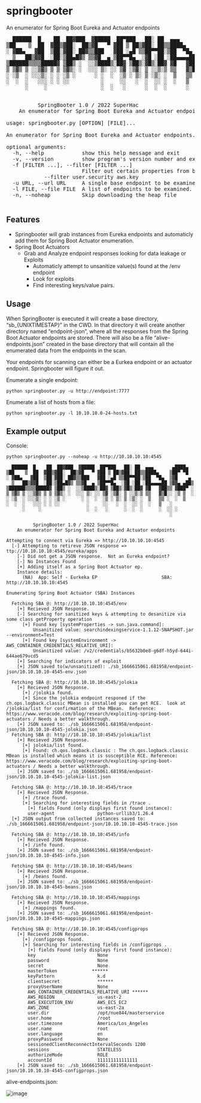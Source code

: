 # springbooter
An enumerator for Spring Boot Eureka and Actuator endpoints

<pre>
  ██████  █    ██  ██▓███  ▓█████  ██▀███   ██░ ██  ▄▄▄       ▄████▄  
▒██    ▒  ██  ▓██▒▓██░  ██▒▓█   ▀ ▓██ ▒ ██▒▓██░ ██▒▒████▄    ▒██▀ ▀█  
░ ▓██▄   ▓██  ▒██░▓██░ ██▓▒▒███   ▓██ ░▄█ ▒▒██▀▀██░▒██  ▀█▄  ▒▓█    ▄ 
  ▒   ██▒▓▓█  ░██░▒██▄█▓▒ ▒▒▓█  ▄ ▒██▀▀█▄  ░▓█ ░██ ░██▄▄▄▄██ ▒▓▓▄ ▄██▒
▒██████▒▒▒▒█████▓ ▒██▒ ░  ░░▒████▒░██▓ ▒██▒░▓█▒░██▓ ▓█   ▓██▒▒ ▓███▀ ░
▒ ▒▓▒ ▒ ░░▒▓▒ ▒ ▒ ▒▓▒░ ░  ░░░ ▒░ ░░ ▒▓ ░▒▓░ ▒ ░░▒░▒ ▒▒   ▓▒█░░ ░▒ ▒  ░
░ ░▒  ░ ░░░▒░ ░ ░ ░▒ ░      ░ ░  ░  ░▒ ░ ▒░ ▒ ░▒░ ░  ▒   ▒▒ ░  ░  ▒   
░  ░  ░   ░░░ ░ ░ ░░          ░     ░░   ░  ░  ░░ ░  ░   ▒   ░        
      ░     ░                 ░  ░   ░      ░  ░  ░      ░  ░░ ░      
                                                             ░                                                

		  SpringBooter 1.0 / 2022 SuperHac
	An enumerator for Spring Boot Eureka and Actuator endpoints

usage: springbooter.py [OPTION] [FILE]...

An enumerator for Spring Boot Eureka and Actuator endpoints.

optional arguments:
  -h, --help            show this help message and exit
  -v, --version         show program's version number and exit
  -f [FILTER ...], --filter [FILTER ...]
                        Filter out certain properties from being unsanitized. A space seperated list. e.g. 
			--filter user.security aws.key
  -u URL, --url URL     A single base endpoint to be examined. ex. http://1.1.1.1:6767
  -l FILE, --file FILE  A list of endpoints to be examined. One base url per line. e.g. http://1.1.1.1:6767
  -n, --noheap          Skip downloading the heap file

</pre>

## Features
- Springbooter will grab instances from Eureka endpoints and automaticly add them for Spring Boot Actuator enumeration.
- Spring Boot Actuators 
  - Grab and Analyze endpoint responses looking for data leakage or Exploits
    - Automaticly attempt to unsanitize value(s) found at the /env endpoint
    - Look for exploits
    - Find interesting keys/value pairs.

## Usage
When SpringBooter is executed it will create a base directory, “sb_{UNIXTIMESTAP}” in the CWD.  In that directory it will create another directory named “endpoint-json”, where all the responses from the Spring Boot Actuator endpoints are stored. There will also be a file “alive-endpoints.json” created in the base directory that will contain all the enumerated data from the endpoints in the scan.

Your endpoints for scanning can either be a Eurkea endpoint or an actuator endpoint.  Springbooter will figure it out.

Enumerate a single endpoint:
```
python springbooter.py -u http://endpoint:7777
```

Enumerate a list of hosts from a file:
```
python springbooter.py -l 10.10.10.0-24-hosts.txt
```

## Example output
Console:
```
python springbooter.py --noheap -u http://10.10.10.10:4545

  ██████  █    ██  ██▓███  ▓█████  ██▀███   ██░ ██  ▄▄▄       ▄████▄  
▒██    ▒  ██  ▓██▒▓██░  ██▒▓█   ▀ ▓██ ▒ ██▒▓██░ ██▒▒████▄    ▒██▀ ▀█  
░ ▓██▄   ▓██  ▒██░▓██░ ██▓▒▒███   ▓██ ░▄█ ▒▒██▀▀██░▒██  ▀█▄  ▒▓█    ▄ 
  ▒   ██▒▓▓█  ░██░▒██▄█▓▒ ▒▒▓█  ▄ ▒██▀▀█▄  ░▓█ ░██ ░██▄▄▄▄██ ▒▓▓▄ ▄██▒
▒██████▒▒▒▒█████▓ ▒██▒ ░  ░░▒████▒░██▓ ▒██▒░▓█▒░██▓ ▓█   ▓██▒▒ ▓███▀ ░
▒ ▒▓▒ ▒ ░░▒▓▒ ▒ ▒ ▒▓▒░ ░  ░░░ ▒░ ░░ ▒▓ ░▒▓░ ▒ ░░▒░▒ ▒▒   ▓▒█░░ ░▒ ▒  ░
░ ░▒  ░ ░░░▒░ ░ ░ ░▒ ░      ░ ░  ░  ░▒ ░ ▒░ ▒ ░▒░ ░  ▒   ▒▒ ░  ░  ▒   
░  ░  ░   ░░░ ░ ░ ░░          ░     ░░   ░  ░  ░░ ░  ░   ▒   ░        
      ░     ░                 ░  ░   ░      ░  ░  ░      ░  ░░ ░      
                                                             ░                                                

		  SpringBooter 1.0 / 2022 SuperHac
	An enumerator for Spring Boot Eureka and Actuator endpoints

Attempting to connect via Eureka => http://10.10.10.10:4545
  [-] Attempting to retireve JSON response => ttp://10.10.10.10:4545/eureka/apps
    [-] Did not get a JSON response.  Not an Eureka endpoint?
    [-] No Instances Found
    [+] Adding itself as a Spring Boot Actuator ep.
    Instance details:
      (NA)	App: Self - Eurkeka EP                        SBA: http://10.10.10.10:4545

Enumerating Spring Boot Actuator (SBA) Instances

  Fetching SBA @: http://10.10.10.10:4545/env
    [+] Recieved JSON Response.
    [-] Searching for sanitized keys & attempting to desanitize via some class getProperty operation
      [+] Found key [systemProperties -> sun.java.command]:
          Unsanitized value: searchindexingservice-1.1.12-SNAPSHOT.jar --environment=Test 
      [+] Found key [systemEnvironment -> AWS_CONTAINER_CREDENTIALS_RELATIVE_URI]:
          Unsanitized value: /v2/credentials/b5632b0e8-g6df-h5yd-644i-644ae679vcd5
    [+] Searching for indicators of exploit
    [+] JSON saved to(w/unsanitized): ./sb_1666615061.681958/endpoint-json/10.10.10.10-4545-env.json

  Fetching SBA @: http://10.10.10.10:4545/jolokia
    [+] Recieved JSON Response.
      [+] /jolokia found.
      [+] Since the jolokia endpoint responed if the ch.ops.logback.classic MBean is installed you can get RCE.  look at /jolokia/list for confirmation of the MBean.  Reference: https://www.veracode.com/blog/research/exploiting-spring-boot-actuators / Needs a better walkthrough.
    [+] JSON saved to: ./sb_1666615061.681958/endpoint-json/10.10.10.10-4545-jolokia.json
  Fetching SBA @: http://10.10.10.10:4545/jolokia/list
    [+] Recieved JSON Response.
      [+] jolokia/list found.
      [+] Found: ch.qos.logback.classic : The ch.qos.logback.classic MBean is installed which means it is susceptible RCE. Reference: https://www.veracode.com/blog/research/exploiting-spring-boot-actuators / Needs a better walkthrough.
    [+] JSON saved to: ./sb_1666615061.681958/endpoint-json/10.10.10.10-4545-jolokia-list.json

  Fetching SBA @: http://10.10.10.10:4545/trace
    [+] Recieved JSON Response.
      [+] /trace found.
      [+] Searching for interesting fields in /trace .
        [+] fields Found (only displays first found instance):  
        user-agent                python-urllib3/1.26.4
  [+] JSON output from collected instances saved to: ./sb_1666615061.681958/endpoint-json/10.10.10.10-4545-trace.json

  Fetching SBA @: http://10.10.10.10:4545/info
    [+] Recieved JSON Response.
      [+] /info found.
    [+] JSON saved to: ./sb_1666615061.681958/endpoint-json/10.10.10.10-4545-info.json

  Fetching SBA @: http://10.10.10.10:4545/beans
    [+] Recieved JSON Response.
      [+] /beans found.
    [+] JSON saved to: ./sb_1666615061.681958/endpoint-json/10.10.10.10-4545-beans.json

  Fetching SBA @: http://10.10.10.10:4545/mappings
    [+] Recieved JSON Response.
      [+] /mappings found.
    [+] JSON saved to: ./sb_1666615061.681958/endpoint-json/10.10.10.10-4545-mappings.json

  Fetching SBA @: http://10.10.10.10:4545/configprops
    [+] Recieved JSON Response.
      [+] /configprops found.
      [+] Searching for interesting fields in /configprops .
        [+] fields Found (only displays first found instance):  
        key                       None
        password                  None
        secret                    None
        masterToken             ******
        keyPattern                k.d
        clientsecret              ******
        proxyUserName             None
        AWS_CONTAINER_CREDENTIALS_RELATIVE_URI ******
        AWS_REGION                us-east-2
        AWS_EXECUTION_ENV         AWS_ECS_EC2
        AWS_ZONE                  us-east-2a
        user.dir                  /opt/nue844/masterservice
        user.home                 /root
        user.timezone             America/Los_Angeles
        user.name                 root
        user.language             en
        proxyPassword             None
        sessionedClientReconnectIntervalSeconds 1200
        sessions                  STATELESS
        authorizeMode             ROLE
        accountId                 111111111111111
    [+] JSON saved to: ./sb_1666615061.681958/endpoint-json/10.10.10.10-4545-configprops.json

```
alive-endpoints.json:

![image](https://user-images.githubusercontent.com/7942984/197537710-95aab233-990a-48a4-ac7d-2718fc967ea1.png)

